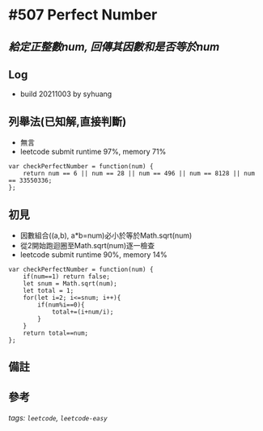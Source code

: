 # \#507 Perfect Number
## *給定正整數num, 回傳其因數和是否等於num*
## Log
 - build 20211003 by syhuang

## 列舉法(已知解,直接判斷)
 - 無言
 - leetcode submit runtime 97%, memory 71%
```javascript=
var checkPerfectNumber = function(num) {
    return num == 6 || num == 28 || num == 496 || num == 8128 || num == 33550336;
};
```
## 初見
 - 因數組合((a,b), a*b=num)必小於等於Math.sqrt(num)
 - 從2開始跑迴圈至Math.sqrt(num)逐一檢查
 - leetcode submit runtime 90%, memory 14%
```javascript=
var checkPerfectNumber = function(num) {
    if(num==1) return false;
    let snum = Math.sqrt(num);
    let total = 1;
    for(let i=2; i<=snum; i++){
        if(num%i==0){
            total+=(i+num/i);
        }
    }
    return total==num;
};
```
## 備註
## 參考
###### tags: `leetcode`, `leetcode-easy`